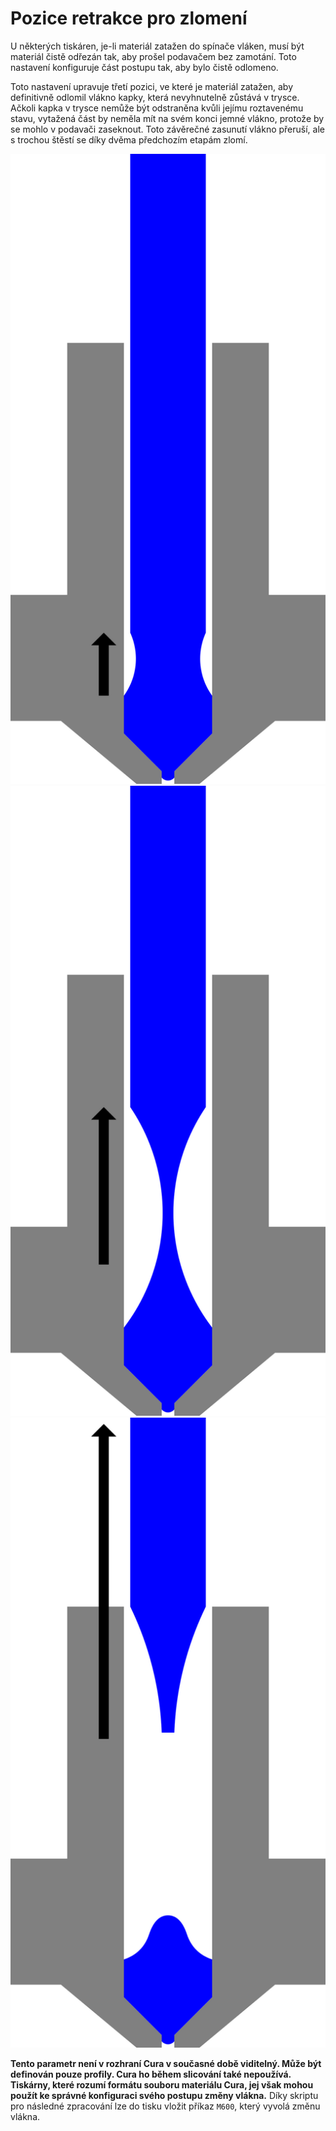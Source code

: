 Pozice retrakce pro zlomení
====
U některých tiskáren, je-li materiál zatažen do spínače vláken, musí být materiál čistě odřezán tak, aby prošel podavačem bez zamotání. Toto nastavení konfiguruje část postupu tak, aby bylo čistě odlomeno.

Toto nastavení upravuje třetí pozici, ve které je materiál zatažen, aby definitivně odlomil vlákno kapky, která nevyhnutelně zůstává v trysce. Ačkoli kapka v trysce nemůže být odstraněna kvůli jejímu roztavenému stavu, vytažená část by neměla mít na svém konci jemné vlákno, protože by se mohlo v podavači zaseknout. Toto závěrečné zasunutí vlákno přeruší, ale s trochou štěstí se díky dvěma předchozím etapám zlomí.

![Nejprve se materiál zatáhne, aby se zabránilo výtoku](../../../articles/images/filament_switch_anti_ooze.svg)
![Za druhé se vlákno pomalu stahuje, aby vytáhlo tenké vlákno, které lze snadno zlomit a toto vlákno nechá ztuhnout](../../../articles/images/filament_switch_break_preparation.svg)
![Za třetí se vlákno rychle zatáhne a odlomí](../../../articles/images/filament_switch_break.svg)

**Tento parametr není v rozhraní Cura v současné době viditelný. Může být definován pouze profily. Cura ho během slicování také nepoužívá. Tiskárny, které rozumí formátu souboru materiálu Cura, jej však mohou použít ke správné konfiguraci svého postupu změny vlákna.** Díky skriptu pro následné zpracování lze do tisku vložit příkaz `M600`, který vyvolá změnu vlákna.
